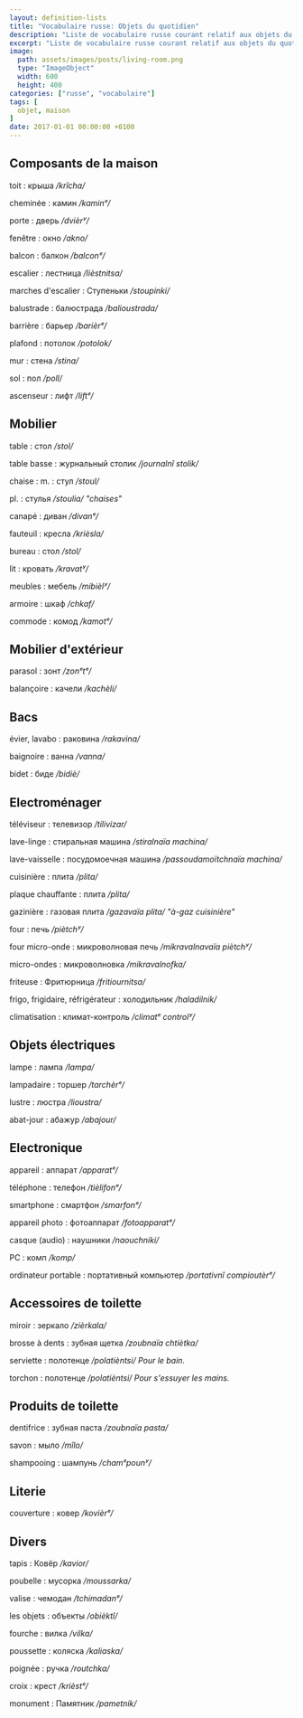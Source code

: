```yaml
---
layout: definition-lists
title: "Vocabulaire russe: Objets du quotidien"
description: "Liste de vocabulaire russe courant relatif aux objets du quotidien."
excerpt: "Liste de vocabulaire russe courant relatif aux objets du quotidien."
image:
  path: assets/images/posts/living-room.png
  type: "ImageObject"
  width: 600
  height: 400
categories: ["russe", "vocabulaire"]
tags: [
  objet, maison
]
date: 2017-01-01 00:00:00 +0100
---
```



## Composants de la maison

toit
: крыша
*/krîcha/*

cheminée
: камин
*/kaminᵉ/*

porte
: дверь
*/dvièrʸ/*

fenêtre
: окно
*/akno/*

balcon
: балкон
*/balconᵉ/*

escalier
: лестница
*/lièstnitsa/*

marches d'escalier
: Ступеньки
*/stoupinki/*

balustrade
: балюстрада
*/balioustrada/*

barrière
: барьер
*/barièrᵉ/*

plafond
: потолок
*/potolok/*

mur
: стена
*/stina/*

sol
: пол
*/poll/*

ascenseur
: лифт
*/liftᵉ/*


## Mobilier

table
: стол
*/stol/*

table basse
: журнальный столик
*/journalnî stolik/*

chaise
: m.
  : стул
  */stoul/*

  pl.
  : стулья
  */stoulia/ "chaises"*

canapé
: диван
*/divanᵉ/*

fauteuil
: кресла
*/krièsla/*

bureau
: стол
*/stol/*

lit
: кровать
*/kravatʸ/*

meubles
: мебель
*/mibièlʸ/*

armoire
: шкаф
*/chkaf/*

commode
: комод
*/kamotᵉ/*


## Mobilier d'extérieur

parasol
: зонт
*/zonᵉtᵉ/*

balançoire
: качели
*/kachèli/*


## Bacs

évier, lavabo
: раковина
*/rakavina/*

baignoire
: ванна
*/vanna/*

bidet
: биде
*/bidiè/*


## Electroménager

téléviseur
: телевизор
*/tilivizar/*

lave-linge
: стиральная машина
*/stiralnaïa machina/*

lave-vaisselle
: посудомоечная машина
*/passoudamoïtchnaïa machina/*

cuisinière
: плита
*/plita/*

plaque chauffante
: плита
*/plita/*

gazinière
: газовая плита
*/gazavaïa plita/ "à-gaz cuisinière"*

four
: печь
*/piètchʸ/*

four micro-onde
: микроволновая печь
*/mikravalnavaïa piètchʸ/*

micro-ondes
: микроволновка
*/mikravalnofka/*

friteuse
: Фритюрница
*/fritiournitsa/*

frigo, frigidaire, réfrigérateur
: холодильник
*/haladilnik/*

climatisation
: климат-контроль
*/climatᵉ controlʸ/*


## Objets électriques

lampe
: лампа
*/lampa/*

lampadaire
: торшер
*/tarchèrᵉ/*

lustre
: люстра
*/lioustra/*

abat-jour
: абажур
*/abajour/*


## Electronique

appareil
: аппарат
*/apparatᵉ/*

téléphone
: телефон
*/tièlifonᵉ/*

smartphone
: смартфон
*/smarfonᵉ/*

appareil photo
: фотоаппарат
*/fotoapparatᵉ/*

casque (audio)
: наушники
*/naouchniki/*

PC
: комп
*/komp/*

ordinateur portable
: портативный компьютер
*/portativnî compioutèrᵉ/*


## Accessoires de toilette

miroir
: зеркало
*/zièrkala/*

brosse à dents
: зубная щетка
*/zoubnaïa chtiètka/*

serviette
: полотенце
*/polatièntsi/ Pour le bain.*

torchon
: полотенце
*/polatièntsi/ Pour s'essuyer les mains.*



## Produits de toilette

dentifrice
: зубная паста
*/zoubnaïa pasta/*

savon
: мыло
*/mîlo/*

shampooing
: шампунь
*/chamᵉpounʸ/*


## Literie

couverture
: ковер
*/kovièrᵉ/*


## Divers

tapis
: Ковёр
*/kavior/*

poubelle
: мусорка
*/moussarka/*

valise
: чемодан
*/tchimadanᵉ/*

les objets
: объекты
*/obièktî/*

fourche
: вилка
*/vilka/*

poussette
: коляска
*/kaliaska/*

poignée
: ручка
*/routchka/*

croix
: крест
*/krièstᵉ/*

monument
: Памятник
*/pametnik/*
